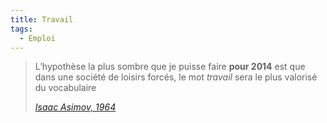 ```yaml
---
title: Travail
tags:
  - Emploi
---
```


> L’hypothèse la plus sombre que je puisse faire **pour 2014** est que dans une
> société de loisirs forcés, le mot *travail* sera le plus valorisé du
> vocabulaire
>
> <cite>[Isaac Asimov, 1964](http://www.framablog.org/index.php/post/2013/08/29/asimov-2014 'Comment Isaac Asimov voyait 2014 en 1964')</cite>
